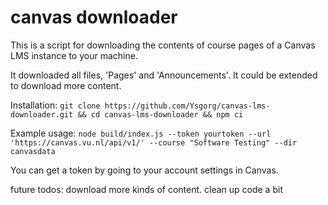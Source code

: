 # canvas downloader

This is a script for downloading the contents of course pages of a Canvas LMS instance to your machine.

It downloaded all files, 'Pages' and 'Announcements'.
It could be extended to download more content.

Installation: `git clone https://github.com/Ysgorg/canvas-lms-downloader.git && cd canvas-lms-downloader && npm ci`

Example usage: `node build/index.js --token yourtoken --url 'https://canvas.vu.nl/api/v1/' --course "Software Testing" --dir canvasdata`

You can get a token by going to your account settings in Canvas.

future todos: download more kinds of content. clean up code a bit
